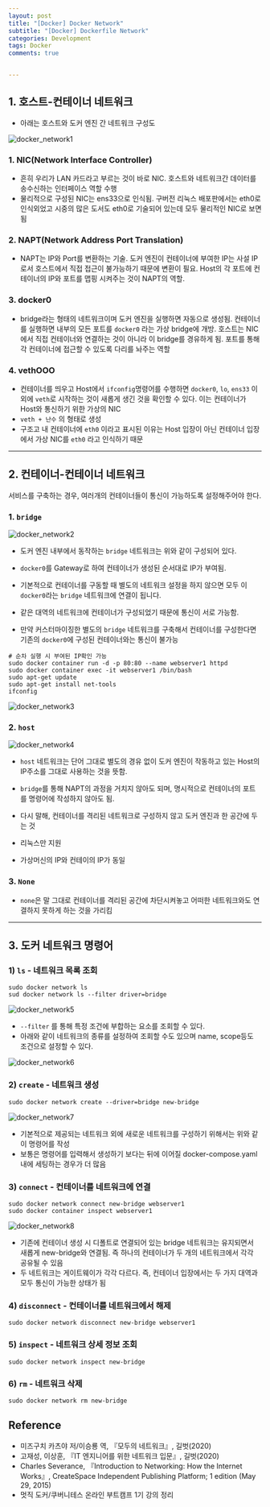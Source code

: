 ```yaml
---
layout: post
title: "[Docker] Docker Network" 
subtitle: "[Docker] Dockerfile Network"
categories: Development
tags: Docker
comments: true


---
```


## 1. 호스트-컨테이너 네트워크

- 아래는 호스트와 도커 엔진 간 네트워크 구성도

![docker_network1](https://yunsikus.github.io/assets/img/post_img/docker_network1.jpg) 

### **1. NIC(Network Interface Controller)**
- 흔히 우리가 LAN 카드라고 부르는 것이 바로 NIC. 호스트와 네트워크간 데이터를 송수신하는 인터페이스 역할 수행
- 물리적으로 구성된 NIC는 ens33으로 인식됨. 구버전 리눅스 배포판에서는 eth0로 인식외었고 시중의 많은 도서도 eth0로 기술되어 있는데 모두 물리적인 NIC로 보면 됨

### **2. NAPT(Network Address Port Translation)**
- NAPT는 IP와 Port를 변환하는 기술. 도커 엔진이 컨테이너에 부여한 IP는 사설 IP로서 호스트에서 직접 접근이 불가능하기 때문에 변환이 필요. Host의 각 포트에 컨테이너의 IP와 포트를 맵핑 시켜주는 것이 NAPT의 역할.

### **3. docker0**
- bridge라는 형태의 네트워크이며 도커 엔진을 실행하면 자동으로 생성됨. 컨테이너를 실행하면 내부의 모든 포트를 `docker0` 라는 가상 bridge에 개방. 호스트는 NIC에서 직접 컨테이너와 연결하는 것이 아니라 이 bridge를 경유하게 됨. 포트를 통해 각 컨테이너에 접근할 수 있도록 다리를 놔주는 역할

### **4. vethOOO**
- 컨테이너를 띄우고 Host에서 `ifconfig`명령어를 수행하면 `docker0`, `lo`, `ens33` 이외에 `veth`로 시작하는 것이 새롭게 생긴 것을 확인할 수 있다. 이는 컨테이너가 Host와 통신하기 위한 가상의 NIC
- `veth + 난수` 의 형태로 생성
- 구조고 내 컨테이너에 `eth0` 이라고 표시된 이유는 Host 입장이 아닌 컨테이너 입장에서 가상 NIC를 `eth0` 라고 인식하기 때문

---

## 2. 컨테이너-컨테이너 네트워크

서비스를 구축하는 경우, 여러개의 컨테이너들이 통신이 가능하도록 설정해주어야 한다. 

### 1. `bridge`

![docker_network2](https://yunsikus.github.io/assets/img/post_img/docker_network2.jpg) 

- 도커 엔진 내부에서 동작하는 `bridge` 네트워크는 위와 같이 구성되어 있다. 
  
- `docker0`를 Gateway로 하여 컨테이너가 생성된 순서대로 IP가 부여됨. 

- 기본적으로 컨테이너를 구동할 때 별도의 네트워크 설정을 하지 않으면 모두 이 `docker0`라는 `bridge` 네트워크에 연결이 됩니다. 
  
- 같은 대역의 네트워크에 컨테이너가 구성되었기 때문에 통신이 서로 가능함. 
  
- 만약 커스터마이징한 별도의 `bridge` 네트워크를 구축해서 컨테이너를 구성한다면 기존의 `docker0`에 구성된 컨테이너와는 통신이 불가능

```shell
# 순차 실행 시 부여된 IP확인 가능
sudo docker container run -d -p 80:80 --name webserver1 httpd
sudo docker container exec -it webserver1 /bin/bash
sudo apt-get update
sudo apt-get install net-tools
ifconfig
```
![docker_network3](https://yunsikus.github.io/assets/img/post_img/docker_network3.jpg) 

### 2. `host`

![docker_network4](https://yunsikus.github.io/assets/img/post_img/docker_network4.jpg) 

- `host` 네트워크는 단어 그대로 별도의 경유 없이 도커 엔진이 작동하고 있는 Host의 IP주소를 그대로 사용하는 것을 뜻함. 

- `bridge`를 통해 NAPT의 과정을 거치지 않아도 되며, 명시적으로 컨테이너의 포트를 명령어에 작성하지 않아도 됨. 

- 다시 말해, 컨테이너를 격리된 네트워크로 구성하지 않고 도커 엔진과 한 공간에 두는 것

- 리눅스만 지원
  
- 가상머신의 IP와 컨테이의 IP가 동일

### 3. `None`

- `none`은 말 그대로 컨테이너를 격리된 공간에 차단시켜놓고 어떠한 네트워크와도 연결하지 못하게 하는 것을 가리킴

---


## 3. 도커 네트워크 명령어

### 1) `ls` - 네트워크 목록 조회

```shell
sudo docker network ls 
sud docker network ls --filter driver=bridge
```

![docker_network5](https://yunsikus.github.io/assets/img/post_img/docker_network5.jpg) 

- `--filter` 를 통해 특정 조건에 부합하는 요소를 조회할 수 있다. 
- 아래와 같이 네트워크의 종류를 설정하여 조회할 수도 있으며 name, scope등도 조건으로 설정할 수 있다.

![docker_network6](https://yunsikus.github.io/assets/img/post_img/docker_network6.jpg) 

### 2) `create` - 네트워크 생성

```shell
sudo docker network create --driver=bridge new-bridge
```
![docker_network7](https://yunsikus.github.io/assets/img/post_img/docker_network7.jpg) 


- 기본적으로 제공되는 네트워크 외에 새로운 네트워크를 구성하기 위해서는 위와 같이 명령어를 작성
- 보통은 명령어를 입력해서 생성하기 보다는 뒤에 이어질 docker-compose.yaml 내에 세팅하는 경우가 더 많음

### 3) `connect` - 컨테이너를 네트워크에 연결

```shell
sudo docker network connect new-bridge webserver1
sudo docker container inspect webserver1
```
![docker_network8](https://yunsikus.github.io/assets/img/post_img/docker_network8.jpg) 

- 기존에 컨테이너 생성 시 디폴트로 연결되어 있는 bridge 네트워크는 유지되면서 새롭게 new-bridge와 연결됨. 즉 하나의 컨테이너가 두 개의 네트워크에서 각각 공유될 수 있음
- 두 네트워크는 게이트웨이가 각각 다르다. 즉, 컨테이너 입장에서는 두 가지 대역과 모두 통신이 가능한 상태가 됨

### 4) `disconnect` - 컨테이너를 네트워크에서 해제

```shell
sudo docker network disconnect new-bridge webserver1
```

### 5) `inspect` - 네트워크 상세 정보 조회

```shell
sudo docker network inspect new-bridge
```

### 6) `rm` - 네트워크 삭제

```shell
sudo docker network rm new-bridge
```


## Reference
- 미즈구치 카츠야 저/이승룡 역, 『모두의 네트워크』, 길벗(2020)
- 고재성, 이상훈, 『IT 엔지니어를 위한 네트워크 입문』, 길벗(2020)
- Charles Severance, 『Introduction to Networking: How the Internet Works』, CreateSpace Independent Publishing Platform; 1 edition (May 29, 2015)
- 멋직 도커/쿠버니테스 온라인 부트캠프 1기 강의 정리